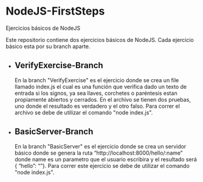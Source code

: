 # NodeJS-FirstSteps

Ejercicios básicos de NodeJS

Este repositorio contiene dos ejercicios básicos de NodeJS.
Cada ejercicio básico esta por su branch aparte.

- ## VerifyExercise-Branch

  En la branch "VerifyExercise" es el ejercicio donde se crea un file llamado index.js el cual es una función que verifica dado un texto de entrada si los signos, ya sea llaves, corchetes o paréntesis estan propiamente abiertos y cerrados. En el archivo se tienen dos pruebas, uno donde el resultado es verdadero y el otro falso. Para correr el archivo se debe de utilizar el comando "node index.js".

- ## BasicServer-Branch
  En la branch "BasicServer" es el ejercicio donde se crea un servidor básico donde se genera la ruta “http://localhost:8000/hello/:name” donde name es un parametro que el usuario escribira y el resultado será { “hello”: “<name>”}. Para correr este ejercicio se debe de utilizar el comando "node index.js".
